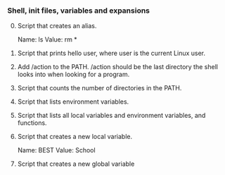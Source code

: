 ### Shell, init files, variables and expansions ###
0. Script that creates an alias.

	Name: ls
	Value: rm *
1. Script that prints hello user, where user is the current Linux user.
2. Add /action to the PATH. /action should be the last directory the shell looks into when looking for a program.
3. Script that counts the number of directories in the PATH.
4. Script that lists environment variables.
5. Script that lists all local variables and environment variables, and functions.
6. Script that creates a new local variable.

	Name: BEST
	Value: School
7. Script that creates a new global variable
